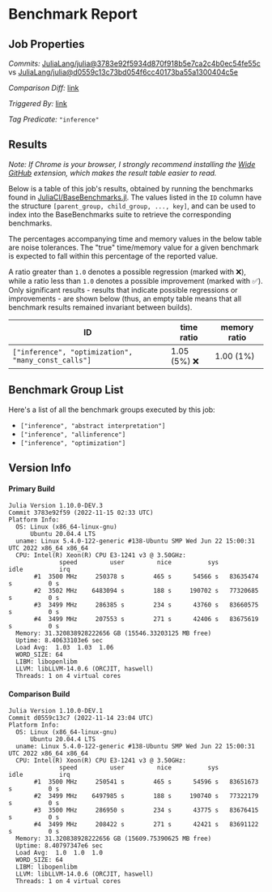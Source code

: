 # Benchmark Report

## Job Properties

*Commits:* [JuliaLang/julia@3783e92f5934d870f918b5e7ca2c4b0ec54fe55c](https://github.com/JuliaLang/julia/commit/3783e92f5934d870f918b5e7ca2c4b0ec54fe55c) vs [JuliaLang/julia@d0559c13c73bd054f6cc40173ba55a1300404c5e](https://github.com/JuliaLang/julia/commit/d0559c13c73bd054f6cc40173ba55a1300404c5e)

*Comparison Diff:* [link](https://github.com/JuliaLang/julia/compare/d0559c13c73bd054f6cc40173ba55a1300404c5e..3783e92f5934d870f918b5e7ca2c4b0ec54fe55c)

*Triggered By:* [link](https://github.com/JuliaLang/julia/pull/47570#issuecomment-1314678521)

*Tag Predicate:* `"inference"`

## Results

*Note: If Chrome is your browser, I strongly recommend installing the [Wide GitHub](https://chrome.google.com/webstore/detail/wide-github/kaalofacklcidaampbokdplbklpeldpj?hl=en)
extension, which makes the result table easier to read.*

Below is a table of this job's results, obtained by running the benchmarks found in
[JuliaCI/BaseBenchmarks.jl](https://github.com/JuliaCI/BaseBenchmarks.jl). The values
listed in the `ID` column have the structure `[parent_group, child_group, ..., key]`,
and can be used to index into the BaseBenchmarks suite to retrieve the corresponding
benchmarks.

The percentages accompanying time and memory values in the below table are noise tolerances. The "true"
time/memory value for a given benchmark is expected to fall within this percentage of the reported value.

A ratio greater than `1.0` denotes a possible regression (marked with :x:), while a ratio less
than `1.0` denotes a possible improvement (marked with :white_check_mark:). Only significant results - results
that indicate possible regressions or improvements - are shown below (thus, an empty table means that all
benchmark results remained invariant between builds).

| ID | time ratio | memory ratio |
|----|------------|--------------|
| `["inference", "optimization", "many_const_calls"]` | 1.05 (5%) :x: | 1.00 (1%)  |

## Benchmark Group List

Here's a list of all the benchmark groups executed by this job:

- `["inference", "abstract interpretation"]`
- `["inference", "allinference"]`
- `["inference", "optimization"]`

## Version Info

#### Primary Build

```
Julia Version 1.10.0-DEV.3
Commit 3783e92f59 (2022-11-15 02:33 UTC)
Platform Info:
  OS: Linux (x86_64-linux-gnu)
      Ubuntu 20.04.4 LTS
  uname: Linux 5.4.0-122-generic #138-Ubuntu SMP Wed Jun 22 15:00:31 UTC 2022 x86_64 x86_64
  CPU: Intel(R) Xeon(R) CPU E3-1241 v3 @ 3.50GHz: 
              speed         user         nice          sys         idle          irq
       #1  3500 MHz     250378 s        465 s      54566 s   83635474 s          0 s
       #2  3502 MHz    6483094 s        188 s     190702 s   77320685 s          0 s
       #3  3499 MHz     286385 s        234 s      43760 s   83660575 s          0 s
       #4  3499 MHz     207553 s        271 s      42406 s   83675619 s          0 s
  Memory: 31.320838928222656 GB (15546.33203125 MB free)
  Uptime: 8.40633103e6 sec
  Load Avg:  1.03  1.03  1.06
  WORD_SIZE: 64
  LIBM: libopenlibm
  LLVM: libLLVM-14.0.6 (ORCJIT, haswell)
  Threads: 1 on 4 virtual cores

```

#### Comparison Build

```
Julia Version 1.10.0-DEV.1
Commit d0559c13c7 (2022-11-14 23:04 UTC)
Platform Info:
  OS: Linux (x86_64-linux-gnu)
      Ubuntu 20.04.4 LTS
  uname: Linux 5.4.0-122-generic #138-Ubuntu SMP Wed Jun 22 15:00:31 UTC 2022 x86_64 x86_64
  CPU: Intel(R) Xeon(R) CPU E3-1241 v3 @ 3.50GHz: 
              speed         user         nice          sys         idle          irq
       #1  3500 MHz     250541 s        465 s      54596 s   83651673 s          0 s
       #2  3499 MHz    6497985 s        188 s     190740 s   77322179 s          0 s
       #3  3500 MHz     286950 s        234 s      43775 s   83676415 s          0 s
       #4  3499 MHz     208422 s        271 s      42421 s   83691122 s          0 s
  Memory: 31.320838928222656 GB (15609.75390625 MB free)
  Uptime: 8.40797347e6 sec
  Load Avg:  1.0  1.0  1.0
  WORD_SIZE: 64
  LIBM: libopenlibm
  LLVM: libLLVM-14.0.6 (ORCJIT, haswell)
  Threads: 1 on 4 virtual cores

```
